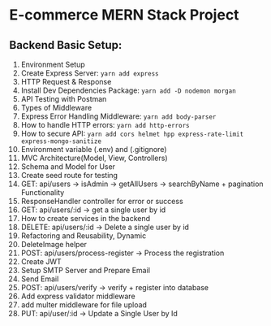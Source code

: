 # E-commerce MERN Stack Project

## Backend Basic Setup:

1. Environment Setup
1. Create Express Server: `yarn add express`
1. HTTP Request & Response
1. Install Dev Dependencies Package: `yarn add -D nodemon morgan`
1. API Testing with Postman
1. Types of Middleware
1. Express Error Handling Middleware: `yarn add body-parser`
1. How to handle HTTP errors: `yarn add http-errors`
1. How to secure API: `yarn add cors helmet hpp express-rate-limit express-mongo-sanitize`
1. Environment variable (.env) and (.gitignore)
1. MVC Architecture(Model, View, Controllers)
1. Schema and Model for User
1. Create seed route for testing
1. GET: api/users -> isAdmin -> getAllUsers -> searchByName + pagination Functionality
1. ResponseHandler controller for error or success
1. GET: api/users/:id -> get a single user by id
1. How to create services in the backend
1. DELETE: api/users/:id -> Delete a single user by id
1. Refactoring and Reusability, Dynamic
1. DeleteImage helper
1. POST: api/users/process-register -> Process the registration
1. Create JWT
1. Setup SMTP Server and Prepare Email
1. Send Email
1. POST: api/users/verify -> verify + register into database
1. Add express validator middleware
1. add multer middleware for file upload
1. PUT: api/user/:id -> Update a Single User by Id
